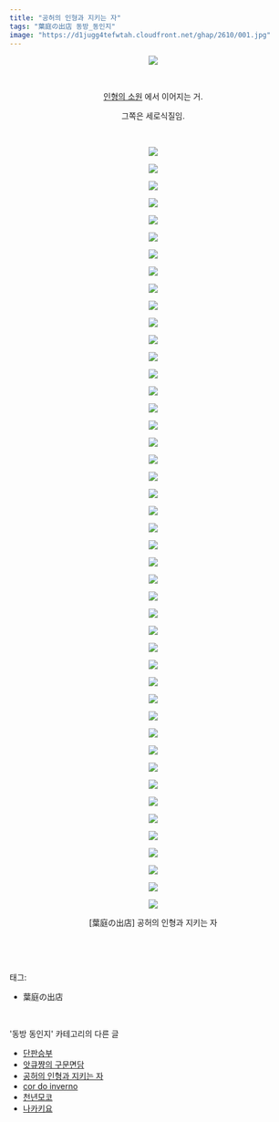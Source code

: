 ```yaml
---
title: "공허의 인형과 지키는 자"
tags: "葉庭の出店 동방_동인지"
image: "https://d1jugg4tefwtah.cloudfront.net/ghap/2610/001.jpg"
---
```

<div class="article">
<p style="text-align: center; clear: none; float: none;"><img src="{{ site.imgserver11 }}/ghap/2610/001.jpg"/></p>
<p style="text-align: center; clear: none; float: none;"><br/></p>
<p style="text-align: center; clear: none; float: none;"><a class="tx-link" href="http://ghaptouhou.tistory.com/2609" target="_blank">인형의 소원</a> 에서 이어지는 거.</p>
<p style="text-align: center; clear: none; float: none;">그쪽은 세로식질임.</p>
<p style="text-align: center; clear: none; float: none;"><br/></p>
<p style="text-align: center; clear: none; float: none;"><img src="{{ site.imgserver11 }}/ghap/2610/002.jpg"/></p>
<p style="text-align: center; clear: none; float: none;"><img src="{{ site.imgserver11 }}/ghap/2610/003.jpg"/></p>
<p style="text-align: center; clear: none; float: none;"><img src="{{ site.imgserver11 }}/ghap/2610/004.jpg"/></p>
<p style="text-align: center; clear: none; float: none;"><img src="{{ site.imgserver11 }}/ghap/2610/005.jpg"/></p>
<p style="text-align: center; clear: none; float: none;"><img src="{{ site.imgserver11 }}/ghap/2610/006.jpg"/></p>
<p style="text-align: center; clear: none; float: none;"><img src="{{ site.imgserver11 }}/ghap/2610/007.jpg"/></p>
<p style="text-align: center; clear: none; float: none;"><img src="{{ site.imgserver11 }}/ghap/2610/008.jpg"/></p>
<p style="text-align: center; clear: none; float: none;"><img src="{{ site.imgserver11 }}/ghap/2610/009.jpg"/></p>
<p style="text-align: center; clear: none; float: none;"><img src="{{ site.imgserver11 }}/ghap/2610/010.jpg"/></p>
<p style="text-align: center; clear: none; float: none;"><img src="{{ site.imgserver11 }}/ghap/2610/011.jpg"/></p>
<p style="text-align: center; clear: none; float: none;"><img src="{{ site.imgserver11 }}/ghap/2610/012.jpg"/></p>
<p style="text-align: center; clear: none; float: none;"><img src="{{ site.imgserver11 }}/ghap/2610/013.jpg"/></p>
<p style="text-align: center; clear: none; float: none;"><img src="{{ site.imgserver11 }}/ghap/2610/014.jpg"/></p>
<p style="text-align: center; clear: none; float: none;"><img src="{{ site.imgserver11 }}/ghap/2610/015.jpg"/></p>
<p style="text-align: center; clear: none; float: none;"><img src="{{ site.imgserver11 }}/ghap/2610/016.jpg"/></p>
<p style="text-align: center; clear: none; float: none;"><img src="{{ site.imgserver11 }}/ghap/2610/017.jpg"/></p>
<p style="text-align: center; clear: none; float: none;"><img src="{{ site.imgserver11 }}/ghap/2610/018.jpg"/></p>
<p style="text-align: center; clear: none; float: none;"><img src="{{ site.imgserver11 }}/ghap/2610/019.jpg"/></p>
<p style="text-align: center; clear: none; float: none;"><img src="{{ site.imgserver11 }}/ghap/2610/020.jpg"/></p>
<p style="text-align: center; clear: none; float: none;"><img src="{{ site.imgserver11 }}/ghap/2610/021.jpg"/></p>
<p style="text-align: center; clear: none; float: none;"><img src="{{ site.imgserver11 }}/ghap/2610/022.jpg"/></p>
<p style="text-align: center; clear: none; float: none;"><img src="{{ site.imgserver11 }}/ghap/2610/023.jpg"/></p>
<p style="text-align: center; clear: none; float: none;"><img src="{{ site.imgserver11 }}/ghap/2610/024.jpg"/></p>
<p style="text-align: center; clear: none; float: none;"><img src="{{ site.imgserver11 }}/ghap/2610/025.jpg"/></p>
<p style="text-align: center; clear: none; float: none;"><img src="{{ site.imgserver11 }}/ghap/2610/026.jpg"/></p>
<p style="text-align: center; clear: none; float: none;"><img src="{{ site.imgserver11 }}/ghap/2610/027.jpg"/></p>
<p style="text-align: center; clear: none; float: none;"><img src="{{ site.imgserver11 }}/ghap/2610/028.jpg"/></p>
<p style="text-align: center; clear: none; float: none;"><img src="{{ site.imgserver11 }}/ghap/2610/029.jpg"/></p>
<p style="text-align: center; clear: none; float: none;"><img src="{{ site.imgserver11 }}/ghap/2610/030.jpg"/></p>
<p style="text-align: center; clear: none; float: none;"><img src="{{ site.imgserver11 }}/ghap/2610/031.jpg"/></p>
<p style="text-align: center; clear: none; float: none;"><img src="{{ site.imgserver11 }}/ghap/2610/032.jpg"/></p>
<p style="text-align: center; clear: none; float: none;"><img src="{{ site.imgserver11 }}/ghap/2610/033.jpg"/></p>
<p style="text-align: center; clear: none; float: none;"><img src="{{ site.imgserver11 }}/ghap/2610/034.jpg"/></p>
<p style="text-align: center; clear: none; float: none;"><img src="{{ site.imgserver11 }}/ghap/2610/035.jpg"/></p>
<p style="text-align: center; clear: none; float: none;"><img src="{{ site.imgserver11 }}/ghap/2610/036.jpg"/></p>
<p style="text-align: center; clear: none; float: none;"><img src="{{ site.imgserver11 }}/ghap/2610/037.jpg"/></p>
<p style="text-align: center; clear: none; float: none;"><img src="{{ site.imgserver11 }}/ghap/2610/038.jpg"/></p>
<p style="text-align: center; clear: none; float: none;"><img src="{{ site.imgserver11 }}/ghap/2610/039.jpg"/></p>
<p style="text-align: center; clear: none; float: none;"><img src="{{ site.imgserver11 }}/ghap/2610/040.jpg"/></p>
<p style="text-align: center; clear: none; float: none;"><img src="{{ site.imgserver11 }}/ghap/2610/041.jpg"/></p>
<p style="text-align: center; clear: none; float: none;"><img src="{{ site.imgserver11 }}/ghap/2610/042.jpg"/></p>
<p style="text-align: center; clear: none; float: none;"><img src="{{ site.imgserver11 }}/ghap/2610/043.jpg"/></p>
<p style="text-align: center; clear: none; float: none;"><img src="{{ site.imgserver11 }}/ghap/2610/044.jpg"/></p>
<p style="text-align: center; clear: none; float: none;"><img src="{{ site.imgserver11 }}/ghap/2610/045.jpg"/></p>
<p style="text-align: center; clear: none; float: none;"><img src="{{ site.imgserver11 }}/ghap/2610/046.jpg"/></p>
<p style="text-align: center; clear: none; float: none;">[葉庭の出店] 공허의 인형과 지키는 자</p>
<p><br/></p>
</div><br/>
<div class="tagTrail">
<p>태그: </p>
<ul>
<li>葉庭の出店</li>
</ul>
</div><br/>
<div class="another">
<p>'동방 동인지' 카테고리의 다른 글</p>
<ul>
<li><a href="/ghap_2612">단판승부</a></li>
<li><a href="/ghap_2611">앗큐쨩의 구문면담</a></li>
<li><a href="/ghap_2610">공허의 인형과 지키는 자</a></li>
<li><a href="/ghap_2608">cor do inverno</a></li>
<li><a href="/ghap_2606">천년모코</a></li>
<li><a href="/ghap_2600">나카키요</a></li>
</ul>
</div><br/>
<div class="cb_module cb_fluid">
<div class="cb_wrt cb_profile">
</div><!-- commentList close -->
</div><br/>
